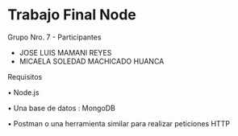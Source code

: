 # Trabajo Final Node

Grupo Nro. 7 - Participantes

- JOSE LUIS MAMANI REYES
- MICAELA SOLEDAD MACHICADO HUANCA

Requisitos

•	Node.js

•	Una base de datos :  MongoDB


•	Postman o una herramienta similar para realizar peticiones HTTP

